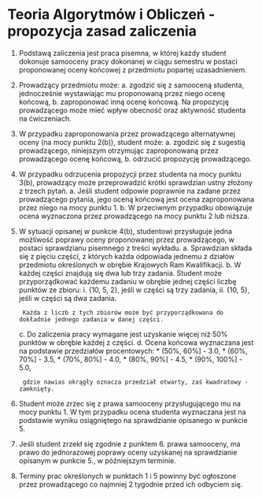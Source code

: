 # Teoria Algorytmów i Obliczeń - propozycja zasad zaliczenia

1. Podstawą zaliczenia jest praca pisemna, w której każdy student dokonuje samooceny pracy dokonanej w ciągu semestru w postaci proponowanej oceny końcowej z przedmiotu popartej uzasadnieniem.
2. Prowadzący przedmiotu może:
    a. zgodzić się z samooceną studenta, jednocześnie wystawiając mu proponowaną przez niego ocenę końcową,
    b. zaproponować inną ocenę końcową. Na propozycję prowadzącego może mieć wpływ obecność oraz aktywność studenta na ćwiczeniach.
3. W przypadku zaproponowania przez prowadzącego alternatywnej oceny (na mocy punktu 2(b)), student może:
    a. zgodzić się z sugestią prowadzącego, niniejszym otrzymując zaproponowaną przez prowadzącego ocenę końcową,
    b. odrzucić propozycję prowadzącego.
4. W przypadku odrzucenia propozycji przez studenta na mocy punktu 3(b), prowadzący może przeprowadzić krótki sprawdzian ustny złożony z trzech pytań.
    a. Jeśli student odpowie poprawnie na zadane przez prowadzącego pytania, jego oceną końcową jest ocena zaproponowana przez niego na mocy punktu 1.
    b. W przeciwnym przypadku obowiązuje ocena wyznaczona przez prowadzącego na mocy punktu 2 lub niższa.
5. W sytuacji opisanej w punkcie 4(b), studentowi przysługuje jedna możliwość poprawy oceny proponowanej przez prowadzącego, w postaci sprawdzianu pisemnego z treści wykładu.
    a. Sprawdzian składa się z pięciu części, z których każda odpowiada jednemu z działów przedmiotu określonych w obrębie Krajowych Ram Kwalifikacji.
    b. W każdej części znajdują się dwa lub trzy zadania. Student może przyporządkować każdemu zadaniu w obrębie jednej części liczbę punktów ze zbioru:
        i. {10, 5, 2}, jeśli w części są trzy zadania,
        ii. {10, 5}, jeśli w części są dwa zadania.

        Każda z liczb z tych zbiorów może być przyporządkowana do dokładnie jednego zadania w danej części.
    c. Do zaliczenia pracy wymagane jest uzyskanie więcej niż 50% punktów w obrębie każdej z części.
    d. Ocena końcowa wyznaczana jest na podstawie przedziałów procentowych:
        * (50%, 60%] - 3.0,
        * (60%, 70%] - 3.5,
        * (70%, 80%] - 4.0,
        * (80%, 90%] - 4.5,
        * (90%, 100%] - 5.0,

        gdzie nawias okrągły oznacza przedział otwarty, zaś kwadratowy - zamknięty.
6. Student może zrzec się z prawa samooceny przysługującego mu na mocy punktu 1. W tym przypadku ocena studenta wyznaczana jest na podstawie wyniku osiągniętego na sprawdzianie opisanego w punkcie 5.
7. Jeśli student zrzekł się zgodnie z punktem 6. prawa samooceny, ma prawo do jednorazowej poprawy oceny uzyskanej na sprawdzianie opisanym w punkcie 5., w późniejszym terminie.
8. Terminy prac określonych w punktach 1 i 5 powinny być ogłoszone przez prowadzącego co najmniej 2 tygodnie przed ich odbyciem się.
